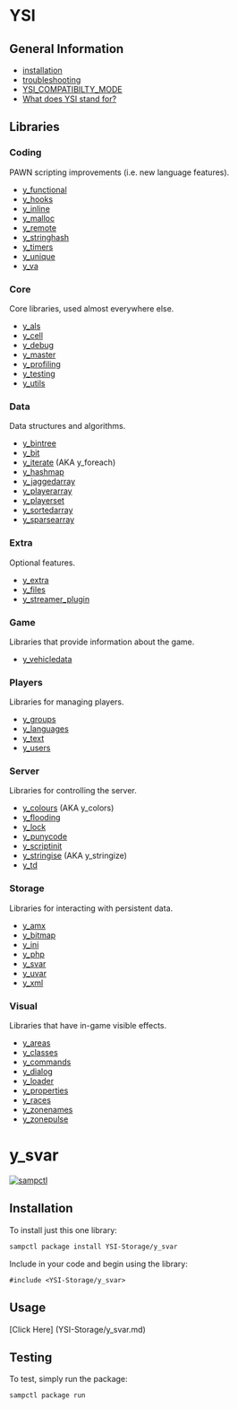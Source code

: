 # YSI

## General Information

* [installation](installation.md)
* [troubleshooting](troubleshooting.md)
* [YSI_COMPATIBILTY_MODE](YSI_COMPATIBILTY_MODE.md)
* [What does YSI stand for?](acronym.md)

## Libraries

### Coding

PAWN scripting improvements (i.e. new language features).

* [y_functional](https://github.com/YSI-Coding/y_functional/blob/dev/YSI-Coding/y_functional.md)
* [y_hooks](https://github.com/YSI-Coding/y_hooks/blob/dev/YSI-Coding/y_hooks.md)
* [y_inline](https://github.com/YSI-Coding/y_inline/blob/dev/YSI-Coding/y_inline.md)
* [y_malloc](https://github.com/YSI-Coding/y_malloc/blob/dev/YSI-Coding/y_malloc.md)
* [y_remote](https://github.com/YSI-Coding/y_remote/blob/dev/YSI-Coding/y_remote.md)
* [y_stringhash](https://github.com/YSI-Coding/y_stringhash/blob/dev/YSI-Coding/y_stringhash.md)
* [y_timers](https://github.com/YSI-Coding/y_timers/blob/dev/YSI-Coding/y_timers.md)
* [y_unique](https://github.com/YSI-Coding/y_unique/blob/dev/YSI-Coding/y_unique.md)
* [y_va](https://github.com/YSI-Coding/y_va/blob/dev/YSI-Coding/y_va.md)

### Core

Core libraries, used almost everywhere else.

* [y_als](https://github.com/YSI-Core/y_als/blob/dev/YSI-Core/y_als.md)
* [y_cell](https://github.com/YSI-Core/y_cell/blob/dev/YSI-Core/y_cell.md)
* [y_debug](https://github.com/YSI-Core/y_debug/blob/dev/YSI-Core/y_debug.md)
* [y_master](https://github.com/YSI-Core/y_master/blob/dev/YSI-Core/y_master.md)
* [y_profiling](https://github.com/YSI-Core/y_profiling/blob/dev/YSI-Core/y_profiling.md)
* [y_testing](https://github.com/YSI-Core/y_testing/blob/dev/YSI-Core/y_testing.md)
* [y_utils](https://github.com/YSI-Core/y_utils/blob/dev/YSI-Core/y_utils.md)

### Data

Data structures and algorithms.

* [y_bintree](https://github.com/YSI-Data/y_bintree/blob/dev/YSI-Data/y_bintree.md)
* [y_bit](https://github.com/YSI-Data/y_bit/blob/dev/YSI-Data/y_bit.md)
* [y_iterate](https://github.com/YSI-Data/y_iterate/blob/dev/YSI-Data/y_iterate.md) (AKA y_foreach)
* [y_hashmap](https://github.com/YSI-Data/y_hashmap/blob/dev/YSI-Data/y_hashmap.md)
* [y_jaggedarray](https://github.com/YSI-Data/y_jaggedarray/blob/dev/YSI-Data/y_jaggedarray.md)
* [y_playerarray](https://github.com/YSI-Data/y_playerarray/blob/dev/YSI-Data/y_playerarray.md)
* [y_playerset](https://github.com/YSI-Data/y_playerset/blob/dev/YSI-Data/y_playerset.md)
* [y_sortedarray](https://github.com/YSI-Data/y_sortedarray/blob/dev/YSI-Data/y_sortedarray.md)
* [y_sparsearray](https://github.com/YSI-Data/y_sparsearray/blob/dev/YSI-Data/y_sparsearray.md)

### Extra

Optional features.

* [y_extra](https://github.com/YSI-Extra/y_extra/blob/dev/YSI-Extra/y_extra.md)
* [y_files](https://github.com/YSI-Extra/y_files/blob/dev/YSI-Extra/y_files.md)
* [y_streamer_plugin](https://github.com/YSI-Extra/y_streamer_plugin/blob/dev/YSI-Extra/y_streamer_plugin.md)

### Game

Libraries that provide information about the game.

* [y_vehicledata](https://github.com/YSI-Game/y_vehicledata/blob/dev/YSI-Game/y_vehicledata.md)

### Players

Libraries for managing players.

* [y_groups](https://github.com/YSI-Players/y_groups/blob/dev/YSI-Players/y_groups.md)
* [y_languages](https://github.com/YSI-Players/y_languages/blob/dev/YSI-Players/y_languages.md)
* [y_text](https://github.com/YSI-Players/y_text/blob/dev/YSI-Players/y_text.md)
* [y_users](https://github.com/YSI-Players/y_users/blob/dev/YSI-Players/y_users.md)

### Server

Libraries for controlling the server.

* [y_colours](https://github.com/YSI-Server/y_colours/blob/dev/YSI-Server/y_colours.md) (AKA y_colors)
* [y_flooding](https://github.com/YSI-Server/y_flooding/blob/dev/YSI-Server/y_flooding.md)
* [y_lock](https://github.com/YSI-Server/y_lock/blob/dev/YSI-Server/y_lock.md)
* [y_punycode](https://github.com/YSI-Server/y_punycode/blob/dev/YSI-Server/y_punycode.md)
* [y_scriptinit](https://github.com/YSI-Server/y_scriptinit/blob/dev/YSI-Server/y_scriptinit.md)
* [y_stringise](https://github.com/YSI-Server/y_stringise/blob/dev/YSI-Server/y_stringise.md) (AKA y_stringize)
* [y_td](https://github.com/YSI-Server/y_td/blob/dev/YSI-Server/y_td.md)

### Storage

Libraries for interacting with persistent data.

* [y_amx](https://github.com/YSI-Storage/y_amx/blob/dev/YSI-Storage/y_amx.md)
* [y_bitmap](https://github.com/YSI-Storage/y_bitmap/blob/dev/YSI-Storage/y_bitmap.md)
* [y_ini](https://github.com/YSI-Storage/y_ini/blob/dev/YSI-Storage/y_ini.md)
* [y_php](https://github.com/YSI-Storage/y_php/blob/dev/YSI-Storage/y_php.md)
* [y_svar](https://github.com/YSI-Storage/y_svar/blob/dev/YSI-Storage/y_svar.md)
* [y_uvar](https://github.com/YSI-Storage/y_uvar/blob/dev/YSI-Storage/y_uvar.md)
* [y_xml](https://github.com/YSI-Storage/y_xml/blob/dev/YSI-Storage/y_xml.md)

### Visual

Libraries that have in-game visible effects.

* [y_areas](https://github.com/YSI-Visual/y_areas/blob/dev/YSI-Visual/y_areas.md)
* [y_classes](https://github.com/YSI-Visual/y_classes/blob/dev/YSI-Visual/y_classes.md)
* [y_commands](https://github.com/YSI-Visual/y_commands/blob/dev/YSI-Visual/y_commands.md)
* [y_dialog](https://github.com/YSI-Visual/y_dialog/blob/dev/YSI-Visual/y_dialog.md)
* [y_loader](https://github.com/YSI-Visual/y_loader/blob/dev/YSI-Visual/y_loader.md)
* [y_properties](https://github.com/YSI-Visual/y_properties/blob/dev/YSI-Visual/y_properties.md)
* [y_races](https://github.com/YSI-Visual/y_races/blob/dev/YSI-Visual/y_races.md)
* [y_zonenames](https://github.com/YSI-Visual/y_zonenames/blob/dev/YSI-Visual/y_zonenames.md)
* [y_zonepulse](https://github.com/YSI-Visual/y_zonepulse/blob/dev/YSI-Visual/y_zonepulse.md)

# y_svar

[![sampctl](https://shields.southcla.ws/badge/sampctl-y_svar-2f2f2f.svg?style=for-the-badge)](https://github.com/YSI-Storage/y_svar)

## Installation

To install just this one library:

```bash
sampctl package install YSI-Storage/y_svar
```

Include in your code and begin using the library:

```pawn
#include <YSI-Storage/y_svar>
```

## Usage

[Click Here] (YSI-Storage/y_svar.md)

## Testing

To test, simply run the package:

```bash
sampctl package run
```

